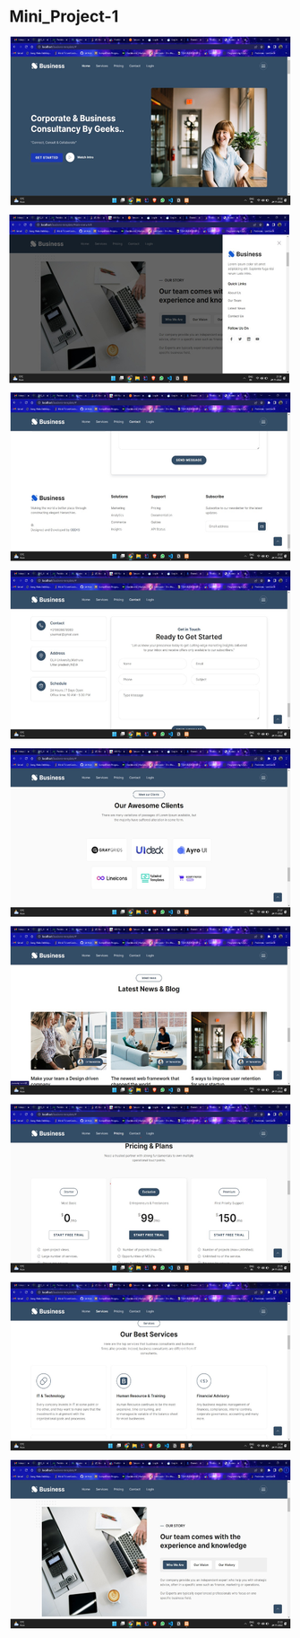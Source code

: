 # Mini_Project-1
<p align=center>
  <img src="1.jpeg" width=500px height=300px>
</p>
<span align=center>
  <img src="2.jpeg" width=500px height=300px>
</span>
<p align=center>
  <img src="3.jpeg" width=500px height=300px>
</p>
<p align=center>
  <img src="4.jpeg" width=500px height=300px>
</p>
<p align=center>
  <img src="5.jpeg" width=500px height=300px>
</p>
<p align=center>
  <img src="6.jpeg" width=500px height=300px>
</p>
<p align=center>
  <img src="7.jpeg" width=500px height=300px>
</p>
<p align=center>
  <img src="8.jpeg" width=500px height=300px>
</p>
<p align=center>
  <img src="9.jpeg" width=500px height=300px>
</p>
